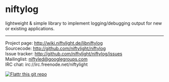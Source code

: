 niftylog
========

lightweight & simple library to implement logging/debugging output for new or
existing applications.



---------------------------------------------------------------------

Project page:	http://wiki.niftylight.de/libniftylog  
Sourcecode:	http://github.com/niftylight/niftylog  
Issue tracker:	http://github.com/niftylight/niftylog/issues  
Mailinglist:	niftyled@googlegroups.com  
IRC chat:	irc://irc.freenode.net/niftylight   

[![Flattr this git repo](http://api.flattr.com/button/flattr-badge-large.png)](https://flattr.com/thing/1345750/niftyled)

